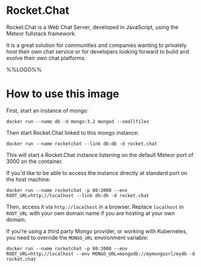 # Rocket.Chat

Rocket.Chat is a Web Chat Server, developed in JavaScript, using the Meteor fullstack framework.

It is a great solution for communities and companies wanting to privately host their own chat service or for developers looking forward to build and evolve their own chat platforms.

%%LOGO%%

# How to use this image

First, start an instance of mongo:

    docker run --name db -d mongo:3.2 mongod --smallfiles

Then start Rocket.Chat linked to this mongo instance:

    docker run --name rocketchat --link db:db -d rocket.chat

This will start a Rocket.Chat instance listening on the default Meteor port of 3000 on the container.

If you'd like to be able to access the instance directly at standard port on the host machine:

    docker run --name rocketchat -p 80:3000 --env ROOT_URL=http://localhost --link db:db -d rocket.chat

Then, access it via `http://localhost` in a browser.  Replace `localhost` in `ROOT_URL` with your own domain name if you are hosting at your own domain.

If you're using a third party Mongo provider, or working with Kubernetes, you need to override the `MONGO_URL` environment variable:

    docker run --name rocketchat -p 80:3000 --env ROOT_URL=http://localhost --env MONGO_URL=mongodb://mymongourl/mydb -d rocket.chat

